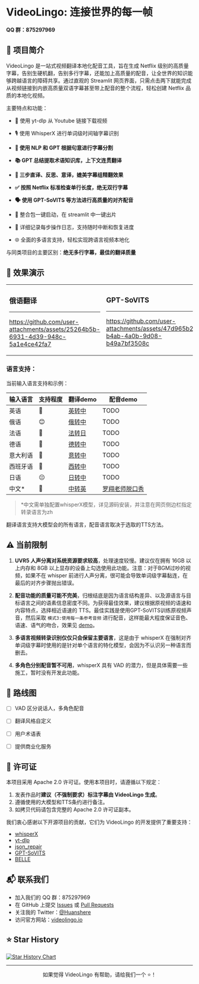 # VideoLingo: 连接世界的每一帧

**QQ 群：875297969**

## 🌟 项目简介

VideoLingo 是一站式视频翻译本地化配音工具，旨在生成 Netflix 级别的高质量字幕，告别生硬机翻，告别多行字幕，还能加上高质量的配音，让全世界的知识能够跨越语言的障碍共享。通过直观的 Streamlit 网页界面，只需点击两下就能完成从视频链接到内嵌高质量双语字幕甚至带上配音的整个流程，轻松创建 Netflix 品质的本地化视频。

主要特点和功能：
- 🎥 使用 yt-dlp 从 Youtube 链接下载视频

- 🎙️ 使用 WhisperX 进行单词级时间轴字幕识别

- **📝 使用 NLP 和 GPT 根据句意进行字幕分割**

- **📚 GPT 总结提取术语知识库，上下文连贯翻译**

- **🔄 三步直译、反思、意译，媲美字幕组精翻效果**

- **✅ 按照 Netflix 标准检查单行长度，绝无双行字幕**

- **🗣️ 使用 GPT-SoVITS 等方法进行高质量的对齐配音**

- 🚀 整合包一键启动，在 streamlit 中一键出片

- 📝 详细记录每步操作日志，支持随时中断和恢复进度

- 🌐 全面的多语言支持，轻松实现跨语言视频本地化

与同类项目的主要区别：**绝无多行字幕，最佳的翻译质量**

## 🎥 效果演示

<table>
<tr>
<td width="25%">

### 俄语翻译
---
https://github.com/user-attachments/assets/25264b5b-6931-4d39-948c-5a1e4ce42fa7

</td>
<td width="25%">

### GPT-SoVITS
---
https://github.com/user-attachments/assets/47d965b2-b4ab-4a0b-9d08-b49a7bf3508c

</td>
<td width="25%">

### Fish TTS 丁真
---
https://github.com/user-attachments/assets/e7bb9090-d2ef-4261-9dc5-56bd67dc710d

</td>
<td width="25%">

### OAITTS
---
https://github.com/user-attachments/assets/85c64f8c-06cf-4af9-b153-ee9d2897b768

</td>
</tr>
</table>

### 语言支持：

当前输入语言支持和示例：

| 输入语言 | 支持程度 | 翻译demo | 配音demo |
|---------|---------|---------|----------|
| 英语 | 🤩 | [英转中](https://github.com/user-attachments/assets/127373bb-c152-4b7a-8d9d-e586b2c62b4b) | TODO |
| 俄语 | 😊 | [俄转中](https://github.com/user-attachments/assets/25264b5b-6931-4d39-948c-5a1e4ce42fa7) | TODO |
| 法语 | 🤩 | [法转日](https://github.com/user-attachments/assets/3ce068c7-9854-4c72-ae77-f2484c7c6630) | TODO |
| 德语 | 🤩 | [德转中](https://github.com/user-attachments/assets/07cb9d21-069e-4725-871d-c4d9701287a3) | TODO |
| 意大利语 | 🤩 | [意转中](https://github.com/user-attachments/assets/f1f893eb-dad3-4460-aaf6-10cac999195e) | TODO |
| 西班牙语 | 🤩 | [西转中](https://github.com/user-attachments/assets/c1d28f1c-83d2-4f13-a1a1-859bd6cc3553) | TODO |
| 日语 | 😐 | [日转中](https://github.com/user-attachments/assets/856c3398-2da3-4e25-9c36-27ca2d1f68c2) | TODO |
| 中文* | 🤩 | [中转英](https://github.com/user-attachments/assets/48f746fe-96ff-47fd-bd23-59e9202b495c) | [罗翔老师脱口秀](https://github.com/user-attachments/assets/85c64f8c-06cf-4af9-b153-ee9d2897b768) |
> *中文需单独配置whisperX模型，详见源码安装，并注意在网页侧边栏指定转录语言为zh

翻译语言支持大模型会的所有语言，配音语言取决于选取的TTS方法。

## ⚠️ 当前限制

1. **UVR5 人声分离对系统资源要求较高**，处理速度较慢。建议仅在拥有 16GB 以上内存和 8GB 以上显存的设备上勾选使用此功能。注意：对于BGM过吵的视频，如果不在 whisper 前进行人声分离，很可能会导致单词级字幕黏连，在最后的对齐步骤抛出错误。

   
2. **配音功能的质量可能不完美**，归根结底是因为语言结构差异、以及源语言与目标语言之间的语素信息密度不同。为获得最佳效果，建议根据原视频的语速和内容特点，选择相近语速的 TTS。最佳实践是使用GPT-SoVITS训练原视频声音，然后采取 `模式3:使用每一条参考音频` 进行配音，这样能最大程度保证音色、语速、语气的吻合，效果见 [demo](https://www.bilibili.com/video/BV1mt1QYyERR/?share_source=copy_web&vd_source=fa92558c28cd668d33dabaddb17e2f9e)。

3. **多语言视频转录识别仅仅只会保留主要语言**，这是由于 whisperX 在强制对齐单词级字幕时使用的是针对单个语言的特化模型，会因为不认识另一种语言而删去。

4. **多角色分别配音暂不可用**，whisperX 具有 VAD 的潜力，但是具体需要一些施工，暂时没有开发此功能。

## 🚗 路线图

- [ ] VAD 区分说话人，多角色配音
- [ ] 翻译风格自定义
- [ ] 用户术语表
- [ ] 提供商业化服务


## 📄 许可证

本项目采用 Apache 2.0 许可证。使用本项目时，请遵循以下规定：

1. 发表作品时**建议（不强制要求）标注字幕由 VideoLingo 生成**。
2. 遵循使用的大模型和TTS条约进行备注。
3. 如拷贝代码请包含完整的 Apache 2.0 许可证副本。

我们衷心感谢以下开源项目的贡献，它们为 VideoLingo 的开发提供了重要支持：

- [whisperX](https://github.com/m-bain/whisperX)
- [yt-dlp](https://github.com/yt-dlp/yt-dlp)
- [json_repair](https://github.com/mangiucugna/json_repair)
- [GPT-SoVITS](https://github.com/RVC-Boss/GPT-SoVITS)
- [BELLE](https://github.com/LianjiaTech/BELLE)

## 📬 联系我们

- 加入我们的 QQ 群：875297969
- 在 GitHub 上提交 [Issues](https://github.com/Huanshere/VideoLingo/issues) 或 [Pull Requests](https://github.com/Huanshere/VideoLingo/pulls)
- 关注我的 Twitter：[@Huanshere](https://twitter.com/Huanshere)
- 访问官方网站：[videolingo.io](https://videolingo.io)

## ⭐ Star History

[![Star History Chart](https://api.star-history.com/svg?repos=Huanshere/VideoLingo&type=Timeline)](https://star-history.com/#Huanshere/VideoLingo&Timeline)

---

<p align="center">如果觉得 VideoLingo 有帮助，请给我们一个 ⭐️！</p>